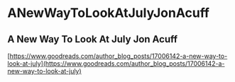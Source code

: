 # ANewWayToLookAtJulyJonAcuff 

## A New Way To Look At July Jon Acuff
[https://www.goodreads.com/author_blog_posts/17006142-a-new-way-to-look-at-july](https://www.goodreads.com/author_blog_posts/17006142-a-new-way-to-look-at-july)
